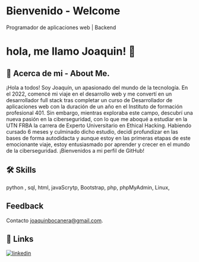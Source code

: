
# Bienvenido - Welcome

Programador de aplicaciones web | Backend

# hola, me llamo Joaquin! 👋


## 🚀 Acerca de mi - About Me.

¡Hola a todos! Soy Joaquín, un apasionado del mundo de la tecnología. En el 2022, comencé mi viaje en el desarrollo web y me convertí en un desarrollador full stack tras completar un curso de Desarrollador de aplicaciones web con la duración de un año en el Instituto de formación profesional 401. Sin embargo, mientras exploraba este campo, descubrí una nueva pasión en la ciberseguridad, con lo que me aboqué a estudiar en la UTN FRBA la carrera de Experto Universitario en Ethical Hacking. Habiendo cursado 6 meses y culminado dicho estudio, decidí profundizar en las bases de forma autodidacta y aunque estoy en las primeras etapas de este emocionante viaje, estoy entusiasmado por aprender y crecer en el mundo de la ciberseguridad. ¡Bienvenidos a mi perfil de GitHub!  

## 🛠 Skills
python , sql, html, javaScrytp, Bootstrap, php, phpMyAdmin, Linux, 

## Feedback

Contacto joaquinbocanera@gmail.com.

## 🔗 Links

[![linkedin](https://img.shields.io/badge/linkedin-0A66C2?style=for-the-badge&logo=linkedin&logoColor=white)](www.linkedin.com/in/joaquinbocanegra)

